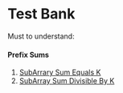 # Test Bank

Must to understand:
#### Prefix Sums
1. [SubArrary Sum Equals K](./top_interview_question/3.hard/560.subarraySumEqualsK.py) 
2. [SubArray Sum Divisible By K](./top_interview_question/2.medium/974.subarraySumsDivisibleByK.py)